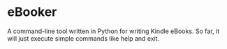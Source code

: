 # eBooker
A command-line tool written in Python for writing Kindle eBooks. So far, it will just execute simple commands like help and exit.

